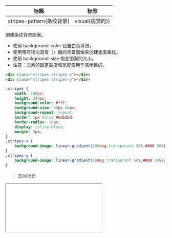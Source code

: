 | 标题                             | 标签           |
| -------------------------------- | -------------- |
| stripes-pattern(条纹背景) | visual(视觉的)) |

创建条纹背景图案。

* 使用 background-color 设置白色背景。
* 使用带有径向渐变（）值的背景图像来创建垂直条纹。
* 使用 background-size 指定图案的大小。
* 注意：元素的固定高度和宽度仅用于演示目的。

```html
<div class="stripes stripes-x"></div>
<div class="stripes stripes-y"></div>
```

```css
.stripes {
    width: 240px;
    height: 240px;
    background-color: #fff;
    background-size: 60px 60px;
    background-repeat: repeat;
    border: 1px solid #6d6d6d;
    border-radius: 10px;
    display: inline-block;
    margin: 5px;
}
.stripes-x {
    background-image: linear-gradient(180deg,transparent 50%,#000 50%);
}
.stripes-y {
    background-image: linear-gradient(90deg,transparent 50%,#000 50%);
}
```



> 应用场景

<iframe src="codes/css/html/stripes-pattern.html"></iframe>




